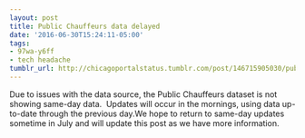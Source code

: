 ```yaml
---
layout: post
title: Public Chauffeurs data delayed
date: '2016-06-30T15:24:11-05:00'
tags:
- 97wa-y6ff
- tech headache
tumblr_url: http://chicagoportalstatus.tumblr.com/post/146715905030/public-chauffeurs-data-delayed
---
```

Due to issues with the data source, the Public Chauffeurs dataset is not showing same-day data.  Updates will occur in the mornings, using data up-to-date through the previous day.We hope to return to same-day updates sometime in July and will update this post as we have more information.
